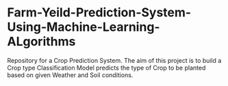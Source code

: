 # Farm-Yeild-Prediction-System-Using-Machine-Learning-ALgorithms
Repository for a Crop Prediction System. The aim of this project is to build a Crop type Classification Model predicts the type of Crop to be planted based on given Weather and Soil conditions.
